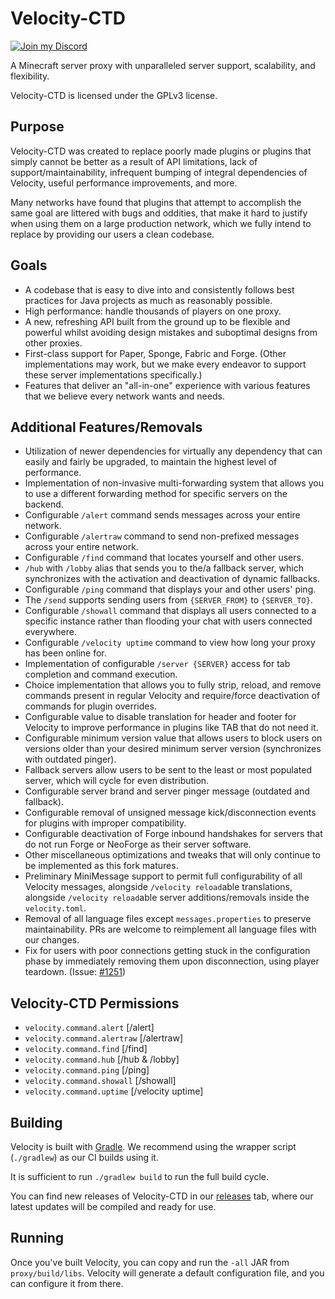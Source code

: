 # Velocity-CTD

[![Join my Discord](https://media3.giphy.com/media/v1.Y2lkPTc5MGI3NjExdG5sdGgwazRwYjh4djdsdXJwcHR5ajZrNGE2NDBvcTUzdXltbHp1cCZlcD12MV9pbnRlcm5hbF9naWZfYnlfaWQmY3Q9Zw/fGIwpaCrtkFdHVksSu/giphy.gif)](https://discord.gg/beer)

A Minecraft server proxy with unparalleled server support, scalability,
and flexibility.

Velocity-CTD is licensed under the GPLv3 license.

## Purpose

Velocity-CTD was created to replace poorly made plugins or
plugins that simply cannot be better as a result of API limitations,
lack of support/maintainability, infrequent bumping of integral
dependencies of Velocity, useful performance improvements, and more.

Many networks have found that plugins that attempt to accomplish the
same goal are littered with bugs and oddities, that make it hard to
justify when using them on a large production network, which we
fully intend to replace by providing our users a clean codebase.

## Goals

* A codebase that is easy to dive into and consistently follows best practices
  for Java projects as much as reasonably possible.
* High performance: handle thousands of players on one proxy.
* A new, refreshing API built from the ground up to be flexible and powerful
  whilst avoiding design mistakes and suboptimal designs from other proxies.
* First-class support for Paper, Sponge, Fabric and Forge. (Other implementations
  may work, but we make every endeavor to support these server implementations
  specifically.)
* Features that deliver an "all-in-one" experience with various features that
  we believe every network wants and needs.

## Additional Features/Removals

* Utilization of newer dependencies for virtually any dependency that can
  easily and fairly be upgraded, to maintain the highest level of performance.
* Implementation of non-invasive multi-forwarding system that allows you
  to use a different forwarding method for specific servers on the backend.
* Configurable `/alert` command sends messages across your entire network.
* Configurable `/alertraw` command to send non-prefixed messages across your
  entire network.
* Configurable `/find` command that locates yourself and other users.
* `/hub` with `/lobby` alias that sends you to the/a fallback server,
  which synchronizes with the activation and deactivation of dynamic fallbacks.
* Configurable `/ping` command that displays your and other users' ping.
* The `/send` supports sending users from `{SERVER_FROM}` to `{SERVER_TO}`.
* Configurable `/showall` command that displays all users connected to a specific
  instance rather than flooding your chat with users connected everywhere.
* Configurable `/velocity uptime` command to view how long your proxy has been online for.
* Implementation of configurable `/server {SERVER}` access for tab completion and
  command execution.
* Choice implementation that allows you to fully strip, reload, and remove commands
  present in regular Velocity and require/force deactivation of commands for
  plugin overrides.
* Configurable value to disable translation for header and footer for Velocity to
  improve performance in plugins like TAB that do not need it.
* Configurable minimum version value that allows users to block users on versions
  older than your desired minimum server version (synchronizes with outdated pinger).
* Fallback servers allow users to be sent to the least or most populated server,
  which will cycle for even distribution.
* Configurable server brand and server pinger message (outdated and fallback).
* Configurable removal of unsigned message kick/disconnection events for plugins
  with improper compatibility.
* Configurable deactivation of Forge inbound handshakes for servers that do not
  run Forge or NeoForge as their server software.
* Other miscellaneous optimizations and tweaks that will only continue to be
  implemented as this fork matures.
* Preliminary MiniMessage support to permit full configurability of all Velocity
  messages, alongside `/velocity reload`able translations, alongside `/velocity reload`able
  server additions/removals inside the `velocity.toml`.
* Removal of all language files except `messages.properties` to preserve
  maintainability. PRs are welcome to reimplement all language files
  with our changes.
* Fix for users with poor connections getting stuck in the configuration phase by
  immediately removing them upon disconnection, using player teardown. (Issue: [#1251](https://github.com/PaperMC/Velocity/issues/1251))

## Velocity-CTD Permissions
* `velocity.command.alert` [/alert]
* `velocity.command.alertraw` [/alertraw]
* `velocity.command.find` [/find]
* `velocity.command.hub` [/hub & /lobby]
* `velocity.command.ping` [/ping]
* `velocity.command.showall` [/showall]
* `velocity.command.uptime` [/velocity uptime]

## Building

Velocity is built with [Gradle](https://gradle.org). We recommend using the
wrapper script (`./gradlew`) as our CI builds using it.

It is sufficient to run `./gradlew build` to run the full build cycle.

You can find new releases of Velocity-CTD in our [releases](https://github.com/GemstoneGG/Velocity-CTD/releases) tab,
where our latest updates will be compiled and ready for use.

## Running

Once you've built Velocity, you can copy and run the `-all` JAR from
`proxy/build/libs`. Velocity will generate a default configuration file,
and you can configure it from there.
